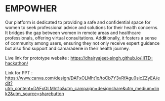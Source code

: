 # EMPOWHER
Our platform is dedicated to providing a safe and confidential space for women to seek professional advice and solutions for their health concerns. It bridges the gap between women in remote areas and healthcare professionals, offering virtual consultations. Additionally, it fosters a sense of community among users, ensuring they not only receive expert guidance but also find support and camaraderie in their health journey.

Live link for prototype website :  https://dhairyajeet-singh.github.io/IIITD-hackathon/

Link for PPT : https://www.canva.com/design/DAFxOLMht1o/toCb7Y3vRfAgu0sicZZyEA/edit?utm_content=DAFxOLMht1o&utm_campaign=designshare&utm_medium=link2&utm_source=sharebutton
